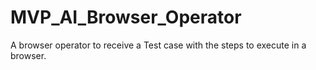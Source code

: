 # MVP_AI_Browser_Operator
A browser operator to receive a Test case with the steps to execute in a browser.
